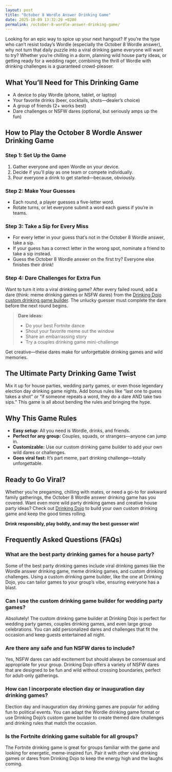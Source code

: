 ```yaml
---
layout: post
title: "October 8 Wordle Answer Drinking Game"
date: 2025-10-09 13:32:29 +0200
permalink: /october-8-wordle-answer-drinking-game/
---
```

Looking for an epic way to spice up your next hangout? If you’re the type who can’t resist today’s Wordle (especially the October 8 Wordle answer), why not turn that daily puzzle into a viral drinking game everyone will want to try? Whether you’re chilling in a dorm, planning wild house party ideas, or getting ready for a wedding rager, combining the thrill of Wordle with drinking challenges is a guaranteed crowd-pleaser.

## What You’ll Need for This Drinking Game

- A device to play Wordle (phone, tablet, or laptop)
- Your favorite drinks (beer, cocktails, shots—dealer’s choice)
- A group of friends (2+ works best)
- Dare challenges or NSFW dares (optional, but seriously amps up the fun)

## How to Play the October 8 Wordle Answer Drinking Game

### Step 1: Set Up the Game

1. Gather everyone and open Wordle on your device.
2. Decide if you’ll play as one team or compete individually.
3. Pour everyone a drink to get started—because, obviously.

### Step 2: Make Your Guesses

- Each round, a player guesses a five-letter word.
- Rotate turns, or let everyone submit a word each guess if you’re in teams.

### Step 3: Take a Sip for Every Miss

- For every letter in your guess that’s not in the October 8 Wordle answer, take a sip.
- If your guess has a correct letter in the wrong spot, nominate a friend to take a sip instead.
- Guess the October 8 Wordle answer on the first try? Everyone else finishes their drink!

### Step 4: Dare Challenges for Extra Fun

Want to turn it into a viral drinking game? After every failed round, add a dare (think: meme drinking games or NSFW dares) from the [Drinking Dojo custom drinking game builder](https://drinkingdojo.com). The unlucky guesser must complete the dare before the next round begins.

> **Dare ideas:**  
> - Do your best Fortnite dance  
> - Shout your favorite meme out the window  
> - Share an embarrassing story  
> - Try a couples drinking game mini-challenge

Get creative—these dares make for unforgettable drinking games and wild memories.

## The Ultimate Party Drinking Game Twist

Mix it up for house parties, wedding party games, or even those legendary election day drinking game nights. Add bonus rules like “last one to guess takes a shot” or “if someone repeats a word, they do a dare AND take two sips.” This game is all about bending the rules and bringing the hype.

## Why This Game Rules

- **Easy setup:** All you need is Wordle, drinks, and friends.
- **Perfect for any group:** Couples, squads, or strangers—anyone can jump in.
- **Customizable:** Use our custom drinking game builder to add your own wild dares or challenges.
- **Goes viral fast:** It’s part meme, part drinking challenge—totally unforgettable.

## Ready to Go Viral?

Whether you’re pregaming, chilling with mates, or need a go-to for awkward family gatherings, the October 8 Wordle answer drinking game has you covered. Want even more wild party drinking games and creative house party ideas? Check out [Drinking Dojo](https://drinkingdojo.com) to build your own custom drinking game and keep the good times rolling.

**Drink responsibly, play boldly, and may the best guesser win!**

## Frequently Asked Questions (FAQs)

### What are the best party drinking games for a house party?

Some of the best party drinking games include viral drinking games like the Wordle answer drinking game, meme drinking games, and custom drinking challenges. Using a custom drinking game builder, like the one at Drinking Dojo, you can tailor games to your group’s vibe, ensuring everyone has a blast.

### Can I use the custom drinking game builder for wedding party games?

Absolutely! The custom drinking game builder at Drinking Dojo is perfect for wedding party games, couples drinking games, and even large group celebrations. You can add personalized dares and challenges that fit the occasion and keep guests entertained all night.

### Are there any safe and fun NSFW dares to include?

Yes, NSFW dares can add excitement but should always be consensual and appropriate for your group. Drinking Dojo offers a variety of NSFW dares that are designed to be fun and wild without crossing boundaries, perfect for adult-only gatherings.

### How can I incorporate election day or inauguration day drinking games?

Election day and inauguration day drinking games are popular for adding fun to political events. You can adapt the Wordle drinking game format or use Drinking Dojo’s custom game builder to create themed dare challenges and drinking rules that match the occasion.

### Is the Fortnite drinking game suitable for all groups?

The Fortnite drinking game is great for groups familiar with the game and looking for energetic, meme-inspired fun. Pair it with other viral drinking games or dares from Drinking Dojo to keep the energy high and the laughs coming.

<script type="application/ld+json">
{
  "@context": "https://schema.org",
  "@type": "BlogPosting",
  "headline": "October 8 Wordle Answer Drinking Game",
  "description": "Turn the October 8 Wordle answer into a viral drinking game perfect for dorms, house parties, weddings, and more. Use dare challenges and custom rules to create unforgettable party drinking experiences.",
  "author": {
    "@type": "Person",
    "name": "Drinking Dojo"
  },
  "publisher": {
    "@type": "Person",
    "name": "Drinking Dojo"
  },
  "datePublished": "2024-10-08",
  "mainEntityOfPage": {
    "@type": "WebPage",
    "@id": "https://drinkingdojo.com/blog/october-8-wordle-answer-drinking-game"
  },
  "keywords": "drinking games, party drinking games, custom drinking game builder, dare challenges, viral drinking games, meme drinking games, fortnite drinking game, inauguration day drinking game, NSFW dares, election day drinking game, wedding party games, couples drinking games, house party ideas, drinking challenges",
  "url": "https://drinkingdojo.com/blog/october-8-wordle-answer-drinking-game"
}
</script>

<script type="application/ld+json">
{
  "@context": "https://schema.org",
  "@type": "FAQPage",
  "mainEntity": [
    {
      "@type": "Question",
      "name": "What are the best party drinking games for a house party?",
      "acceptedAnswer": {
        "@type": "Answer",
        "text": "Some of the best party drinking games include viral drinking games like the Wordle answer drinking game, meme drinking games, and custom drinking challenges. Using a custom drinking game builder, like the one at Drinking Dojo, you can tailor games to your group’s vibe, ensuring everyone has a blast."
      }
    },
    {
      "@type": "Question",
      "name": "Can I use the custom drinking game builder for wedding party games?",
      "acceptedAnswer": {
        "@type": "Answer",
        "text": "Absolutely! The custom drinking game builder at Drinking Dojo is perfect for wedding party games, couples drinking games, and even large group celebrations. You can add personalized dares and challenges that fit the occasion and keep guests entertained all night."
      }
    },
    {
      "@type": "Question",
      "name": "Are there any safe and fun NSFW dares to include?",
      "acceptedAnswer": {
        "@type": "Answer",
        "text": "Yes, NSFW dares can add excitement but should always be consensual and appropriate for your group. Drinking Dojo offers a variety of NSFW dares that are designed to be fun and wild without crossing boundaries, perfect for adult-only gatherings."
      }
    },
    {
      "@type": "Question",
      "name": "How can I incorporate election day or inauguration day drinking games?",
      "acceptedAnswer": {
        "@type": "Answer",
        "text": "Election day and inauguration day drinking games are popular for adding fun to political events. You can adapt the Wordle drinking game format or use Drinking Dojo’s custom game builder to create themed dare challenges and drinking rules that match the occasion."
      }
    },
    {
      "@type": "Question",
      "name": "Is the Fortnite drinking game suitable for all groups?",
      "acceptedAnswer": {
        "@type": "Answer",
        "text": "The Fortnite drinking game is great for groups familiar with the game and looking for energetic, meme-inspired fun. Pair it with other viral drinking games or dares from Drinking Dojo to keep the energy high and the laughs coming."
      }
    }
  ]
}
</script>